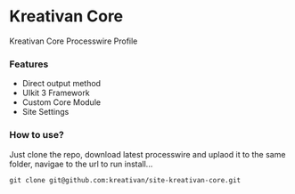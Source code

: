 # Kreativan Core
Kreativan Core Processwire Profile

### Features
* Direct output method
* UIkit 3 Framework
* Custom Core Module
* Site Settings

### How to use?
Just clone the repo, download latest processwire and uplaod it to the same folder, navigae to the url to run install...
```
git clone git@github.com:kreativan/site-kreativan-core.git
```
